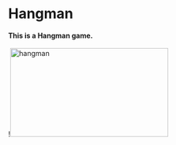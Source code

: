# Hangman
<b>This is a Hangman game.</b>
<br><br>
!<img src="https://github.com/shzehra93/Hangman/assets/126316477/6e1940b3-568d-41ff-b59c-d2b20c035801" alt="hangman" width="320" height="180">

